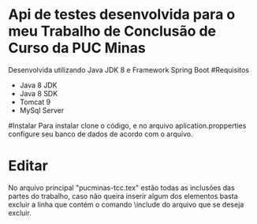 # Api de testes desenvolvida para o meu Trabalho de Conclusão de Curso da PUC Minas 

Desenvolvida utilizando Java JDK 8 e Framework Spring Boot
#Requisitos
* Java 8 JDK
* Java 8 SDK
* Tomcat 9
* MySql Server

#Instalar
Para instalar clone o código, e no arquivo aplication.propperties configure seu banco de dados de acordo com o arquivo.

# Editar
No arquivo principal "pucminas-tcc.tex" estão todas as inclusões das partes do trabalho, caso não queira inserir algum dos elementos basta excluir a linha que contém o comando \include do arquivo que se deseja excluir.


